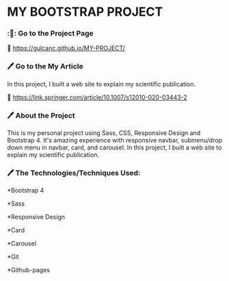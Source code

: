 # MY BOOTSTRAP PROJECT

### :🔖: Go to the Project Page
 :link: https://gulcanc.github.io/MY-PROJECT/

### :pen: Go to the My Article
In this project, I built a web site to explain my scientific publication.

 :link: https://link.springer.com/article/10.1007/s12010-020-03443-2

### :pen: About the Project
This is my personal project using Sass, CSS, Responsive Design and Bootstrap 4. 
It's amazing experience with responsive navbar, submenu/drop down menu in navbar, card, and carousel.
In this project, I built a web site to explain my scientific publication.

### :pen: The Technologies/Techniques Used:

*Bootstrap 4

*Sass

*Responsive Design

*Card

*Carousel

*Git

*Github-pages
